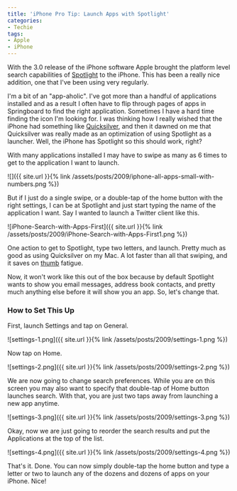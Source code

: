 ```yaml
---
title: 'iPhone Pro Tip: Launch Apps with Spotlight'
categories:
- Techie
tags:
- Apple
- iPhone
---
```


With the 3.0 release of the iPhone software Apple brought the platform level search capabilities of [Spotlight](http://en.wikipedia.org/wiki/Spotlight_(software)) to the iPhone. This has been a really nice addition, one that I've been using very regularly.

I'm a bit of an "app-aholic". I've got more than a handful of applications installed and as a result I often have to flip through pages of apps in Springboard to find the right application. Sometimes I have a hard time finding the icon I'm looking for. I was thinking how I really wished that the iPhone had something like [Quicksilver](http://en.wikipedia.org/wiki/Quicksilver_(software)), and then it dawned on me that Quicksilver was really made as an optimization of using Spotlight as a launcher. Well, the iPhone has Spotlight so this should work, right?

With many applications installed I may have to swipe as many as 6 times to get to the application I want to launch.

![]({{ site.url }}{% link /assets/posts/2009/iphone-all-apps-small-with-numbers.png %})

But if I just do a single swipe, or a double-tap of the home button with the right settings, I can be at Spotlight and just start typing the name of the application I want. Say I wanted to launch a Twitter client like this.

![iPhone-Search-with-Apps-First]({{ site.url }}{% link /assets/posts/2009/iPhone-Search-with-Apps-First1.png %})

One action to get to Spotlight, type two letters, and launch. Pretty much as good as using Quicksilver on my Mac. A lot faster than all that swiping, and it saves on [thumb](http://en.wikipedia.org/wiki/Thumb) fatigue.

Now, it won't work like this out of the box because by default Spotlight wants to show you email messages, address book contacts, and pretty much anything else before it will show you an app. So, let's change that.

<!-- more -->

### How to Set This Up

First, launch Settings and tap on General.

![settings-1.png]({{ site.url }}{% link /assets/posts/2009/settings-1.png %})

Now tap on Home.

![settings-2.png]({{ site.url }}{% link /assets/posts/2009/settings-2.png %})

We are now going to change search preferences. While you are on this screen you may also want to specify that double-tap of Home button launches search. With that, you are just two taps away from launching a new app anytime.

![settings-3.png]({{ site.url }}{% link /assets/posts/2009/settings-3.png %})

Okay, now we are just going to reorder the search results and put the Applications at the top of the list.

![settings-4.png]({{ site.url }}{% link /assets/posts/2009/settings-4.png %})

That's it. Done. You can now simply double-tap the home button and type a letter or two to launch any of the dozens and dozens of apps on your iPhone. Nice!
